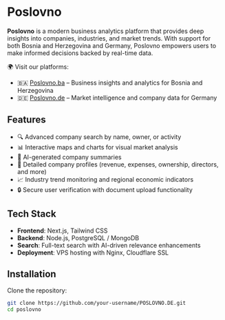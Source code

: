 # Poslovno

**Poslovno** is a modern business analytics platform that provides deep insights into companies, industries, and market trends. With support for both Bosnia and Herzegovina and Germany, Poslovno empowers users to make informed decisions backed by real-time data.

🌍 Visit our platforms:  
- 🇧🇦 [Poslovno.ba](https://www.poslovno.ba) – Business insights and analytics for Bosnia and Herzegovina  
- 🇩🇪 [Poslovno.de](https://www.poslovno.de) – Market intelligence and company data for Germany

## Features

- 🔍 Advanced company search by name, owner, or activity
- 📊 Interactive maps and charts for visual market analysis
- 🧠 AI-generated company summaries
- 🏢 Detailed company profiles (revenue, expenses, ownership, directors, and more)
- 📈 Industry trend monitoring and regional economic indicators
- 🔒 Secure user verification with document upload functionality

## Tech Stack

- **Frontend**: Next.js, Tailwind CSS  
- **Backend**: Node.js, PostgreSQL / MongoDB  
- **Search**: Full-text search with AI-driven relevance enhancements  
- **Deployment**: VPS hosting with Nginx, Cloudflare SSL

## Installation

Clone the repository:

```bash
git clone https://github.com/your-username/POSLOVNO.DE.git
cd poslovno

